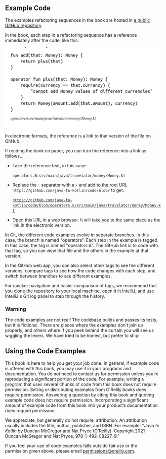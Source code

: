 ## Example Code

The examples refactoring sequences in the book are hosted in [a public GitHub repository](https://github.com/java-to-kotlin/code).

In the book, each step in a refactoring sequence has a reference immediately after the code, like this:

![Code reference example](coderef.png)

In electronic formats, the reference is a link to that version of the file on GitHub.

If reading the book on paper,  you can turn the reference into a link as follows...

* Take the reference text, in this case:

    `operators.6:src/main/java/travelator/money/Money.kt`

* Replace the `:` separator with a `/` and add to the root URL `https://github.com/java-to-kotlin/code/blob/` to get:

    [`https://github.com/java-to-kotlin/code/blob/operators.6/src/main/java/travelator/money/Money.kt`](https://github.com/java-to-kotlin/code/blob/operators.6/src/main/java/travelator/money/Money.kt)

* Open this URL in a web browser. It will take you to the same place as the link in the electronic version.

In Git, the different code examples evolve in separate branches. In this case, the branch is named "operators". Each step in the example is tagged. In this case, the  tag is named "operators.6".
The GitHub link is to code with that tag, so you can view that file and the others in the example at that version.

In the GitHub web app, you can also select other tags to see the different versions, compare tags to see how the code changes with each step, and switch between branches to see different examples.

For quicker navigation and easier comparison of tags, we recommend that you clone the repository to your local machine, open it in IntelliJ, and use IntelliJ's Git log panel to step through the history.

### Warning

The code examples are not real!
The codebase builds and passes its tests, but it is fictional.
There are places where the examples don't join up properly, and others where if you peek behind the curtain you will see us wiggling the levers.
We have tried to be honest, but prefer to ship!


## Using the Code Examples

This book is here to help you get your job done. 
In general, if example code is offered with this book, you may use it in your programs and documentation. 
You do not need to contact us for permission unless you’re reproducing a significant portion of the code. 
For example, writing a program that uses several chunks of code from this book does not require permission. 
Selling or distributing examples from O’Reilly books does require permission. 
Answering a question by citing this book and quoting example code does not require permission. 
Incorporating a significant amount of example code from this book into your product’s documentation does require permission.

We appreciate, but generally do not require, attribution. 
An attribution usually includes the title, author, publisher, and ISBN. For example: "_Java to Kotlin_ by Duncan McGregor and Nat Pryce (O’Reilly). Copyright 2021 Duncan McGregor and Nat Pryce, 978-1-492-08227-9."

If you feel your use of code examples falls outside fair use or the permission given above, please email  [permissions@oreilly.com](mailto:permissions@oreilly.com).

